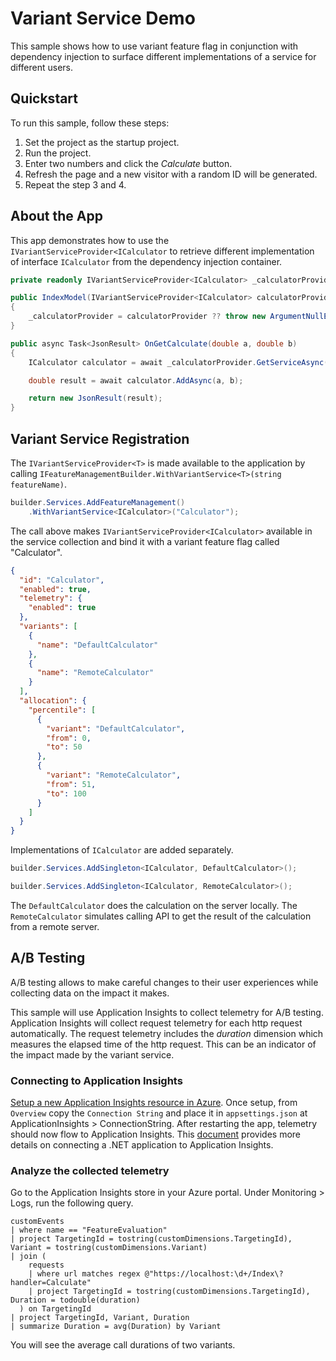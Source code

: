 ﻿# Variant Service Demo

This sample shows how to use variant feature flag in conjunction with dependency injection to surface different implementations of a service for different users.

## Quickstart

To run this sample, follow these steps:

1. Set the project as the startup project.
2. Run the project.
3. Enter two numbers and click the *Calculate* button.
4. Refresh the page and a new visitor with a random ID will be generated.
5. Repeat the step 3 and 4.

## About the App

This app demonstrates how to use the `IVariantServiceProvider<ICalculator` to retrieve different implementation of interface `ICalculator` from the dependency injection container. 

``` C#
private readonly IVariantServiceProvider<ICalculator> _calculatorProvider;

public IndexModel(IVariantServiceProvider<ICalculator> calculatorProvider)
{
    _calculatorProvider = calculatorProvider ?? throw new ArgumentNullException(nameof(calculatorProvider));
}

public async Task<JsonResult> OnGetCalculate(double a, double b)
{
    ICalculator calculator = await _calculatorProvider.GetServiceAsync(HttpContext.RequestAborted);

    double result = await calculator.AddAsync(a, b);

    return new JsonResult(result);
}
```

## Variant Service Registration

The `IVariantServiceProvider<T>` is made available to the application by calling `IFeatureManagementBuilder.WithVariantService<T>(string featureName)`. 

``` C#
builder.Services.AddFeatureManagement()
    .WithVariantService<ICalculator>("Calculator");
```

The call above makes ``IVariantServiceProvider<ICalculator>`` available in the service collection and bind it with a variant feature flag called "Calculator".

``` json
{
  "id": "Calculator",
  "enabled": true,
  "telemetry": {
    "enabled": true
  },
  "variants": [
    {
      "name": "DefaultCalculator"
    },
    {
      "name": "RemoteCalculator"
    }
  ],
  "allocation": {
    "percentile": [
      {
        "variant": "DefaultCalculator",
        "from": 0,
        "to": 50
      },
      {
        "variant": "RemoteCalculator",
        "from": 51,
        "to": 100
      }
    ]
  }
}
```

Implementations of `ICalculator` are added separately.

``` C#
builder.Services.AddSingleton<ICalculator, DefaultCalculator>();

builder.Services.AddSingleton<ICalculator, RemoteCalculator>();
```

The `DefaultCalculator` does the calculation on the server locally. The `RemoteCalculator` simulates calling API to get the result of the calculation from a remote server.

## A/B Testing

A/B testing allows to make careful changes to their user experiences while collecting data on the impact it makes.

This sample will use Application Insights to collect telemetry for A/B testing. Application Insights will collect request telemetry for each http request automatically. The request telemetry includes the *duration* dimension which measures the elapsed time of the http request. This can be an indicator of the impact made by the variant service.

### Connecting to Application Insights

[Setup a new Application Insights resource in Azure](https://learn.microsoft.com/en-us/azure/azure-monitor/app/create-workspace-resource). Once setup, from `Overview` copy the `Connection String` and place it in `appsettings.json` at ApplicationInsights > ConnectionString. After restarting the app, telemetry should now flow to Application Insights. This [document](https://learn.microsoft.com/en-us/azure/azure-monitor/app/asp-net-core?tabs=netcorenew%2Cnetcore6#enable-application-insights-server-side-telemetry-no-visual-studio) provides more details on connecting a .NET application to Application Insights.

### Analyze the collected telemetry

Go to the Application Insights store in your Azure portal. Under Monitoring > Logs, run the following query.

```
customEvents
| where name == "FeatureEvaluation"
| project TargetingId = tostring(customDimensions.TargetingId), Variant = tostring(customDimensions.Variant)
| join (
    requests
    | where url matches regex @"https://localhost:\d+/Index\?handler=Calculate"
    | project TargetingId = tostring(customDimensions.TargetingId), Duration = todouble(duration)
  ) on TargetingId
| project TargetingId, Variant, Duration
| summarize Duration = avg(Duration) by Variant
```

You will see the average call durations of two variants.